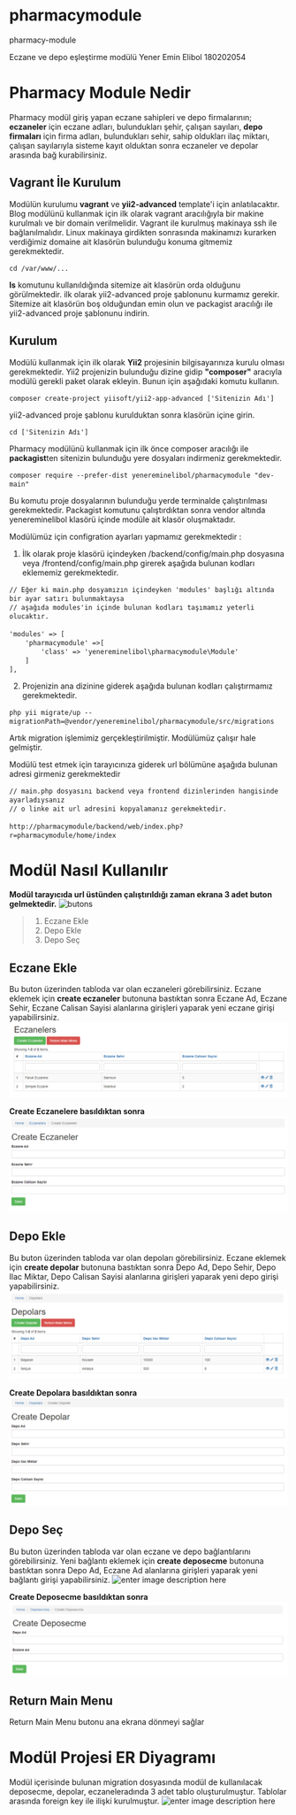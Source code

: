 # pharmacymodule

pharmacy-module

Eczane ve depo eşleştirme modülü
Yener Emin Elibol 180202054
# Pharmacy Module Nedir

Pharmacy modül giriş yapan eczane sahipleri ve depo firmalarının; **eczaneler** için eczane adları, bulundukları şehir, çalışan sayıları, **depo firmaları** için firma adları, bulundukları sehir, sahip oldukları ilaç miktarı, çalışan sayılarıyla sisteme kayıt olduktan sonra eczaneler ve depolar arasında bağ kurabilirsiniz.


## Vagrant İle Kurulum

Modülün kurulumu **vagrant** ve **yii2-advanced** template'i için anlatılacaktır. Blog modülünü kullanmak için ilk olarak vagrant aracılığıyla bir makine kurulmalı ve bir domain verilmelidir. Vagrant ile kurulmuş makinaya ssh ile bağlanılmalıdır. Linux makinaya girdikten sonrasında makinamızı kurarken verdiğimiz domaine ait klasörün bulunduğu konuma gitmemiz gerekmektedir.

```
cd /var/www/...

```

**ls** komutunu kullanıldığında sitemize ait klasörün orda olduğunu görülmektedir. ilk olarak yii2-advanced proje şablonunu kurmamız gerekir. Sitemize ait klasörün boş olduğundan emin olun ve packagist aracılığı ile yii2-advanced proje şablonunu indirin.

## Kurulum
Modülü kullanmak için ilk olarak **Yii2** projesinin bilgisayarınıza kurulu olması gerekmektedir. Yii2 projenizin bulunduğu dizine gidip **"composer"** aracıyla modülü gerekli paket olarak ekleyin. Bunun için aşağıdaki komutu kullanın.

```
composer create-project yiisoft/yii2-app-advanced ['Sitenizin Adı']

```

yii2-advanced proje şablonu kurulduktan sonra klasörün içine girin.

```
cd ['Sitenizin Adı']

```

Pharmacy modülünü kullanmak için ilk önce composer aracılığı ile **packagist**ten sitenizin bulunduğu yere dosyaları indirmeniz gerekmektedir.
```
composer require --prefer-dist yenereminelibol/pharmacymodule "dev-main"

```

Bu komutu proje dosyalarının bulunduğu yerde terminalde çalıştırılması gerekmektedir. Packagist komutunu çalıştırdıktan sonra vendor altında yenereminelibol klasörü içinde modüle ait klasör oluşmaktadır.

Modülümüz için configration ayarları yapmamız gerekmektedir :

1.  İlk olarak proje klasörü içindeyken /backend/config/main.php dosyasına veya /frontend/config/main.php girerek aşağıda bulunan kodları eklememiz gerekmektedir.

```
// Eğer ki main.php dosyamızın içindeyken 'modules' başlığı altında bir ayar satırı bulunmaktaysa 
// aşağıda modules'in içinde bulunan kodları taşımamız yeterli olucaktır.

'modules' => [
    'pharmacymodule' =>[
        'class' => 'yenereminelibol\pharmacymodule\Module'
    ]
],

```

2.  Projenizin ana dizinine giderek aşağıda bulunan kodları çalıştırmamız gerekmektedir.

```
php yii migrate/up --migrationPath=@vendor/yenereminelibol/pharmacymodule/src/migrations

```

Artık migration işlemimiz gerçekleştirilmiştir. Modülümüz çalışır hale gelmiştir.

Modülü test etmek için tarayıcınıza giderek url bölümüne aşağıda bulunan adresi girmeniz gerekmektedir

```
// main.php dosyasını backend veya frontend dizinlerinden hangisinde ayarladıysanız
// o linke ait url adresini kopyalamanız gerekmektedir.

http://pharmacymodule/backend/web/index.php?r=pharmacymodule/home/index

```
# Modül Nasıl Kullanılır

**Modül tarayıcıda url üstünden çalıştırıldığı zaman ekrana 3 adet buton gelmektedir.**
![butons](https://github.com/yenereminelibol/pharmacymodule/blob/main/readmeImages/mod%C3%BClhomeekran.png?raw=true)
> 1. Eczane Ekle
> 2. Depo Ekle
 >3. Depo Seç

## Eczane Ekle
Bu buton üzerinden tabloda var olan eczaneleri görebilirsiniz. Eczane eklemek için **create eczaneler** butonuna bastıktan sonra Eczane Ad, Eczane Sehir, Eczane Calisan Sayisi alanlarına girişleri yaparak yeni eczane girişi yapabilirsiniz.
 ![enter image description here](https://github.com/yenereminelibol/pharmacymodule/blob/main/readmeImages/eczanlerBa%C5%9Fland%C4%B1%C3%A7Ekran%C4%B1.PNG?raw=true)

**Create Eczanelere basıldıktan sonra**
![enter image description here](https://github.com/yenereminelibol/pharmacymodule/blob/main/readmeImages/createEczaneler.PNG?raw=true)


## Depo Ekle
Bu buton üzerinden tabloda var olan depoları görebilirsiniz. Eczane eklemek için **create depolar** butonuna bastıktan sonra Depo Ad, Depo Sehir, Depo Ilac Miktar, Depo Calisan Sayisi alanlarına girişleri yaparak yeni depo girişi yapabilirsiniz. 
![enter image description here](https://github.com/yenereminelibol/pharmacymodule/blob/main/readmeImages/depolarBa%C5%9Flang%C4%B1%C3%A7.PNG?raw=true)

**Create Depolara basıldıktan sonra**
![enter image description here](https://github.com/yenereminelibol/pharmacymodule/blob/main/readmeImages/createDepolar.PNG?raw=true)

## Depo Seç
Bu buton üzerinden tabloda var olan eczane ve depo bağlantılarını görebilirsiniz. Yeni bağlantı eklemek için **create deposecme** butonuna bastıktan sonra Depo Ad, Eczane Ad alanlarına girişleri yaparak yeni bağlantı girişi yapabilirsiniz. 
![enter image description here](https://github.com/yenereminelibol/pharmacymodule/blob/main/readmeImages/depoSe%C3%A7me.PNG?raw=true)

**Create Deposecme basıldıktan sonra**
![enter image description here](https://github.com/yenereminelibol/pharmacymodule/blob/main/readmeImages/createDepoSecme.PNG?raw=true)


## Return Main Menu
Return Main Menu butonu ana ekrana dönmeyi sağlar

# Modül Projesi ER Diyagramı 
Modül içerisinde bulunan migration dosyasında modül de kullanılacak  deposecme,  depolar, eczaneleradında 3 adet tablo oluşturulmuştur. Tablolar arasında foreign key ile ilişki kurulmuştur.
![enter image description here](https://github.com/yenereminelibol/pharmacymodule/blob/main/readmeImages/proje%20tablo%20ba%C4%9Flant%C4%B1lar%C4%B1.PNG?raw=true)








 



